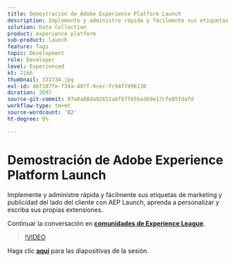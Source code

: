 ```yaml
---
title: Demostración de Adobe Experience Platform Launch
description: Implemente y administre rápida y fácilmente sus etiquetas de marketing y publicidad del lado del cliente con AEP Launch, aprenda a personalizar y escriba sus propias extensiones. Esta sesión se entregó como parte del evento de contenido de Adobe Developers Live.
solution: Data Collection
product: experience platform
sub-product: launch
feature: Tags
topic: Development
role: Developer
level: Experienced
kt: 7166
thumbnail: 331734.jpg
exl-id: 4bf107fe-f34a-407f-9cec-fc94f7496130
duration: 2697
source-git-commit: 07a0a88da92652a6f07f65ba369e17cfe85fdafd
workflow-type: tm+mt
source-wordcount: '82'
ht-degree: 0%

---
```


# Demostración de Adobe Experience Platform Launch

Implemente y administre rápida y fácilmente sus etiquetas de marketing y publicidad del lado del cliente con AEP Launch, aprenda a personalizar y escriba sus propias extensiones.

Continuar la conversación en **[comunidades de Experience League](https://adobe.ly/36Yd3v6)**.

>[!VIDEO](https://video.tv.adobe.com/v/331734/?quality=12&learn=on&hidetitle=true)

Haga clic **[aquí](/help/adobe-developers-live/assets/experience-platform-launch-demo.pdf)** para las diapositivas de la sesión.
